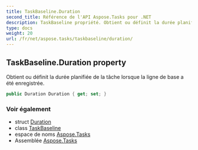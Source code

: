 ```yaml
---
title: TaskBaseline.Duration
second_title: Référence de l'API Aspose.Tasks pour .NET
description: TaskBaseline propriété. Obtient ou définit la durée planifiée de la tâche lorsque la ligne de base a été enregistrée.
type: docs
weight: 20
url: /fr/net/aspose.tasks/taskbaseline/duration/
---
```

## TaskBaseline.Duration property

Obtient ou définit la durée planifiée de la tâche lorsque la ligne de base a été enregistrée.

```csharp
public Duration Duration { get; set; }
```

### Voir également

* struct [Duration](../../duration/)
* class [TaskBaseline](../)
* espace de noms [Aspose.Tasks](../../taskbaseline/)
* Assemblée [Aspose.Tasks](../../../)


